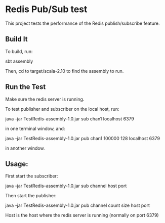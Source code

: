Redis  Pub/Sub test
===================

This project tests the performance of the Redis publish/subscribe feature.

Build It
--------

To build, run:

   sbt assembly

Then, cd to target/scala-2.10 to find the assembly to run.

Run the Test
------------

Make sure the redis server is running.

To test publisher and subscriber on the local host, run:

  java -jar TestRedis-assembly-1.0.jar sub chan1 localhost 6379

in one terminal window, and:

  java -jar TestRedis-assembly-1.0.jar pub chan1 100000 128 localhost 6379

in another window.

Usage:
------

 First start the subscriber:

   java -jar TestRedis-assembly-1.0.jar sub channel host port

 Then start the publisher:

   java -jar TestRedis-assembly-1.0.jar pub channel count size host port

 Host is the host where the redis server is running (normally on port 6379)
